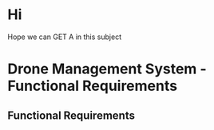 # Hi
Hope we can GET A in this subject
# Drone Management System - Functional Requirements

## Functional Requirements
